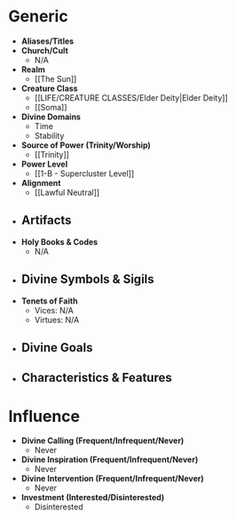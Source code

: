 # Generic
- **Aliases/Titles**
- **Church/Cult**
	- N/A
- **Realm**
	- [[The Sun]]
- **Creature Class**
	- [[LIFE/CREATURE CLASSES/Elder Deity|Elder Deity]]
	- [[Soma]]
- **Divine Domains**
	- Time
	- Stability
- **Source of Power (Trinity/Worship)**
	- [[Trinity]]
- **Power Level**
	- [[1-B - Supercluster Level]]
- **Alignment**
	- [[Lawful Neutral]]
- **Artifacts**
	- 
- **Holy Books & Codes**
	- N/A
- **Divine Symbols & Sigils**
	- 
- **Tenets of Faith**
	- Vices: N/A
	- Virtues: N/A
- **Divine Goals**
	- 
- **Characteristics & Features**
	- 
# Influence
- **Divine Calling (Frequent/Infrequent/Never)**
	- Never
- **Divine Inspiration (Frequent/Infrequent/Never)**
	- Never
- **Divine Intervention (Frequent/Infrequent/Never)**
	- Never
- **Investment (Interested/Disinterested)**
	- Disinterested